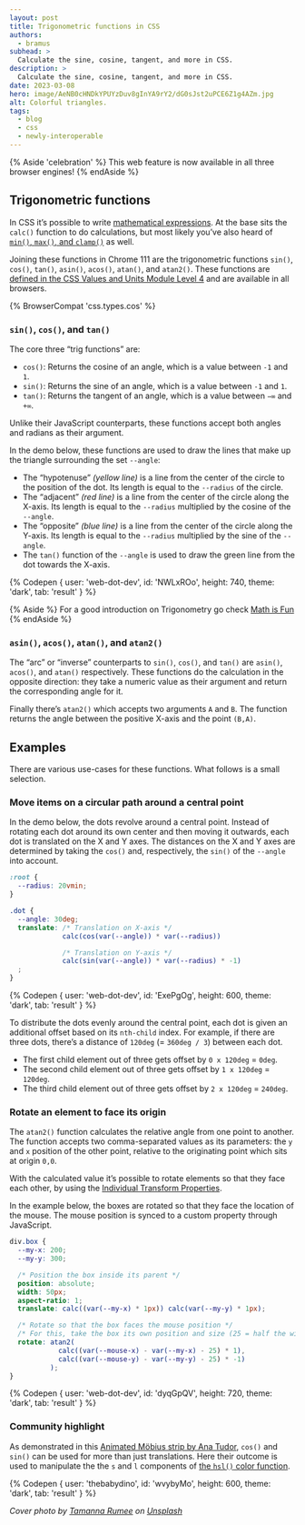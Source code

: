 ```yaml
---
layout: post
title: Trigonometric functions in CSS
authors:
  - bramus
subhead: >
  Calculate the sine, cosine, tangent, and more in CSS.
description: >
  Calculate the sine, cosine, tangent, and more in CSS.
date: 2023-03-08
hero: image/AeNB0cHNDkYPUYzDuv8gInYA9rY2/dG0sJst2uPCE6Z1g4AZm.jpg
alt: Colorful triangles.
tags:
  - blog
  - css
  - newly-interoperable
---
```


{% Aside 'celebration' %}
This web feature is now available in all three browser engines!
{% endAside %}

## Trigonometric functions

In CSS it’s possible to write [mathematical expressions](/learn/css/functions/#mathematical-expressions). At the base sits the `calc()` function to do calculations, but most likely you’ve also heard of [`min()`, `max()`, and `clamp()`](/min-max-clamp/) as well.

Joining these functions in Chrome 111 are the trigonometric functions `sin()`, `cos()`, `tan()`, `asin()`, `acos()`, `atan()`, and `atan2()`. These functions are [defined in the CSS Values and Units Module Level 4](https://www.w3.org/TR/css-values-4/#trig-funcs) and are available in all browsers.

{% BrowserCompat 'css.types.cos' %}

### `sin()`, `cos()`, and `tan()`

The core three “trig functions” are:


- `cos()`: Returns the cosine of an angle, which is a value between `-1` and `1`.
- `sin()`: Returns the sine of an angle, which is a value between `-1` and `1`.
- `tan()`: Returns the tangent of an angle, which is a value between `−∞` and `+∞`.

Unlike their JavaScript counterparts, these functions accept both angles and radians as their argument.

In the demo below, these functions are used to draw the lines that make up the triangle surrounding the set `--angle`:

- The “hypotenuse” _(yellow line)_ is a line from the center of the circle to the position of the dot. Its length is equal to the `--radius` of the circle.
- The “adjacent” _(red line)_ is a line from the center of the circle along the X-axis. Its length is equal to the `--radius` multiplied by the cosine of the `--angle`.
- The “opposite” _(blue line)_ is a line from the center of the circle along the Y-axis. Its length is equal to the `--radius` multiplied by the sine of the `--angle`.
- The `tan()` function of the `--angle` is used to draw the green line from the dot towards the X-axis.

{% Codepen {
  user: 'web-dot-dev',
  id: 'NWLxROo',
  height: 740,
  theme: 'dark',
  tab: 'result'
} %}

{% Aside %}
For a good introduction on Trigonometry go check [Math is Fun](https://www.mathsisfun.com/sine-cosine-tangent.html)
{% endAside %}

### `asin()`, `acos()`, `atan()`, and `atan2()`

The “arc” or “inverse” counterparts to `sin()`, `cos()`, and `tan()` are `asin()`, `acos()`, and `atan()` respectively. These functions do the calculation in the opposite direction: they take a numeric value as their argument and return the corresponding angle for it.

Finally there’s `atan2()` which accepts two arguments `A` and `B`. The function returns the angle between the positive X-axis and the point `(B,A)`.

## Examples

There are various use-cases for these functions. What follows is a small selection.

### Move items on a circular path around a central point

In the demo below, the dots revolve around a central point. Instead of rotating each dot around its own center and then moving it outwards, each dot is translated on the X and Y axes. The distances on the X and Y axes are determined by taking the `cos()` and, respectively, the `sin()` of the `--angle` into account.

```css
:root {
  --radius: 20vmin;
}

.dot {
  --angle: 30deg;
  translate: /* Translation on X-axis */
             calc(cos(var(--angle)) * var(--radius))

             /* Translation on Y-axis */
             calc(sin(var(--angle)) * var(--radius) * -1)
  ;
}
```

{% Codepen {
  user: 'web-dot-dev',
  id: 'ExePgOg',
  height: 600,
  theme: 'dark',
  tab: 'result'
} %}

To distribute the dots evenly around the central point, each dot is given an additional offset based on its `nth-child` index. For example, if there are three dots, there’s a distance of `120deg` (= `360deg / 3`) between each dot.

- The first child element out of three gets offset by `0 x 120deg` = `0deg`.
- The second child element out of three gets offset by `1 x 120deg` = `120deg`.
- The third child element out of three gets offset by `2 x 120deg` = `240deg`.

### Rotate an element to face its origin

The `atan2()` function calculates the relative angle from one point to another. The function accepts two comma-separated values as its parameters: the `y` and `x` position of the other point, relative to the originating point which sits at origin `0,0`.

With the calculated value it’s possible to rotate elements so that they face each other, by using the [Individual Transform Properties](/css-individual-transform-properties/).

In the example below, the boxes are rotated so that they face the location of the mouse. The mouse position is synced to a custom property through JavaScript.

```css
div.box {
  --my-x: 200;
  --my-y: 300;

  /* Position the box inside its parent */
  position: absolute;
  width: 50px;
  aspect-ratio: 1;
  translate: calc((var(--my-x) * 1px)) calc(var(--my-y) * 1px);

  /* Rotate so that the box faces the mouse position */
  /* For this, take the box its own position and size (25 = half the width) into account */
  rotate: atan2(
            calc((var(--mouse-x) - var(--my-x) - 25) * 1),
            calc((var(--mouse-y) - var(--my-y) - 25) * -1)
          );
}
```

{% Codepen {
  user: 'web-dot-dev',
  id: 'dyqGpQV',
  height: 720,
  theme: 'dark',
  tab: 'result'
} %}

### Community highlight

As demonstrated in this [Animated Möbius strip by Ana Tudor](https://codepen.io/thebabydino/pen/wvybyMo), `cos()` and `sin()` can be used for more than just translations. Here their outcome is used to manipulate the the `s` and `l` components of [the `hsl()` color function](https://developer.chrome.com/articles/high-definition-css-color-guide/#hsl).

{% Codepen {
  user: 'thebabydino',
  id: 'wvybyMo',
  height: 600,
  theme: 'dark',
  tab: 'result'
} %}

_Cover photo by [Tamanna Rumee](https://unsplash.com/@tamanna_rumee) on [Unsplash](https://unsplash.com/photos/7OCUyev2M9E)_
